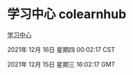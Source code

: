 # 学习中心 colearnhub
[学习中心](http://59.174.25.102:56308/colearnhub/)

2021年 12月 16日 星期四 00:02:17 CST

2021年 12月 15日 星期三 16:02:17 GMT
